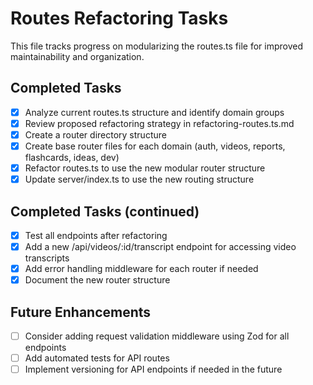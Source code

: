 # Routes Refactoring Tasks

This file tracks progress on modularizing the routes.ts file for improved maintainability and organization.

## Completed Tasks
- [x] Analyze current routes.ts structure and identify domain groups
- [x] Review proposed refactoring strategy in refactoring-routes.ts.md
- [x] Create a router directory structure
- [x] Create base router files for each domain (auth, videos, reports, flashcards, ideas, dev)
- [x] Refactor routes.ts to use the new modular router structure
- [x] Update server/index.ts to use the new routing structure

## Completed Tasks (continued)
- [x] Test all endpoints after refactoring
- [x] Add a new /api/videos/:id/transcript endpoint for accessing video transcripts
- [x] Add error handling middleware for each router if needed
- [x] Document the new router structure

## Future Enhancements
- [ ] Consider adding request validation middleware using Zod for all endpoints
- [ ] Add automated tests for API routes
- [ ] Implement versioning for API endpoints if needed in the future
